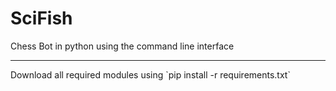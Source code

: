 # SciFish
 Chess Bot in python using the command line interface <br>
 <hr>
 Download all required modules using `pip install -r requirements.txt`

